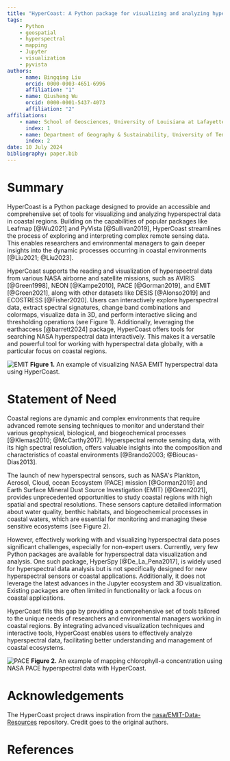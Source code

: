 ```yaml
---
title: "HyperCoast: A Python package for visualizing and analyzing hyperspectral data in coastal regions"
tags:
    - Python
    - geospatial
    - hyperspectral
    - mapping
    - Jupyter
    - visualization
    - pyvista
authors:
    - name: Bingqing Liu
      orcid: 0000-0003-4651-6996
      affiliation: "1"
    - name: Qiusheng Wu
      orcid: 0000-0001-5437-4073
      affiliation: "2"
affiliations:
    - name: School of Geosciences, University of Louisiana at Lafayette, Lafayette, LA 70504, United States
      index: 1
    - name: Department of Geography & Sustainability, University of Tennessee, Knoxville, TN 37996, United States
      index: 2
date: 10 July 2024
bibliography: paper.bib
---
```


# Summary

HyperCoast is a Python package designed to provide an accessible and comprehensive set of tools for visualizing and analyzing hyperspectral data in coastal regions. Building on the capabilities of popular packages like Leafmap [@Wu2021] and PyVista [@Sullivan2019], HyperCoast streamlines the process of exploring and interpreting complex remote sensing data. This enables researchers and environmental managers to gain deeper insights into the dynamic processes occurring in coastal environments [@Liu2021; @Liu2023].

HyperCoast supports the reading and visualization of hyperspectral data from various NASA airborne and satellite missions, such as AVIRIS [@Green1998], NEON [@Kampe2010], PACE [@Gorman2019], and EMIT [@Green2021], along with other datasets like DESIS [@Alonso2019] and ECOSTRESS [@Fisher2020]. Users can interactively explore hyperspectral data, extract spectral signatures, change band combinations and colormaps, visualize data in 3D, and perform interactive slicing and thresholding operations (see Figure 1). Additionally, leveraging the earthaccess [@barrett2024] package, HyperCoast offers tools for searching NASA hyperspectral data interactively. This makes it a versatile and powerful tool for working with hyperspectral data globally, with a particular focus on coastal regions.

![EMIT](https://assets.gishub.org/images/EMIT-demo.png)
**Figure 1.** An example of visualizing NASA EMIT hyperspectral data using HyperCoast.

# Statement of Need

Coastal regions are dynamic and complex environments that require advanced remote sensing techniques to monitor and understand their various geophysical, biological, and biogeochemical processes [@Klemas2010; @McCarthy2017]. Hyperspectral remote sensing data, with its high spectral resolution, offers valuable insights into the composition and characteristics of coastal environments [@Brando2003; @Bioucas-Dias2013].

The launch of new hyperspectral sensors, such as NASA's Plankton, Aerosol, Cloud, ocean Ecosystem (PACE) mission [@Gorman2019] and Earth Surface Mineral Dust Source Investigation (EMIT) [@Green2021], provides unprecedented opportunities to study coastal regions with high spatial and spectral resolutions. These sensors capture detailed information about water quality, benthic habitats, and biogeochemical processes in coastal waters, which are essential for monitoring and managing these sensitive ecosystems (see Figure 2).

However, effectively working with and visualizing hyperspectral data poses significant challenges, especially for non-expert users. Currently, very few Python packages are available for hyperspectral data visualization and analysis. One such package, HyperSpy [@De_La_Pena2017], is widely used for hyperspectral data analysis but is not specifically designed for new hyperspectral sensors or coastal applications. Additionally, it does not leverage the latest advances in the Jupyter ecosystem and 3D visualization. Existing packages are often limited in functionality or lack a focus on coastal applications.

HyperCoast fills this gap by providing a comprehensive set of tools tailored to the unique needs of researchers and environmental managers working in coastal regions. By integrating advanced visualization techniques and interactive tools, HyperCoast enables users to effectively analyze hyperspectral data, facilitating better understanding and management of coastal ecosystems.

![PACE](https://assets.gishub.org/images/PACE-demo.png)
**Figure 2.** An example of mapping chlorophyll-a concentration using NASA PACE hyperspectral data with HyperCoast.

# Acknowledgements

The HyperCoast project draws inspiration from the [nasa/EMIT-Data-Resources](https://github.com/nasa/EMIT-Data-Resources) repository. Credit goes to the original authors.

# References

